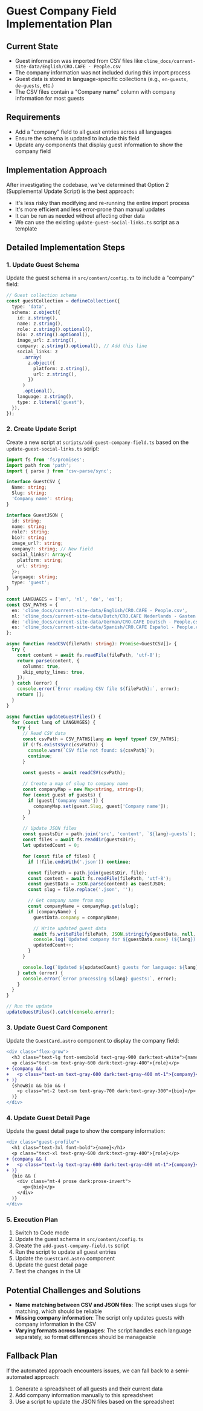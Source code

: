 # Guest Company Field Implementation Plan

## Current State
- Guest information was imported from CSV files like `cline_docs/current-site-data/English/CRO.CAFE - People.csv`
- The company information was not included during this import process
- Guest data is stored in language-specific collections (e.g., `en-guests`, `de-guests`, etc.)
- The CSV files contain a "Company name" column with company information for most guests

## Requirements
- Add a "company" field to all guest entries across all languages
- Ensure the schema is updated to include this field
- Update any components that display guest information to show the company field

## Implementation Approach

After investigating the codebase, we've determined that Option 2 (Supplemental Update Script) is the best approach:
- It's less risky than modifying and re-running the entire import process
- It's more efficient and less error-prone than manual updates
- It can be run as needed without affecting other data
- We can use the existing `update-guest-social-links.ts` script as a template

## Detailed Implementation Steps

### 1. Update Guest Schema
Update the guest schema in `src/content/config.ts` to include a "company" field:

```typescript
// Guest collection schema
const guestCollection = defineCollection({
  type: 'data',
  schema: z.object({
    id: z.string(),
    name: z.string(),
    role: z.string().optional(),
    bio: z.string().optional(),
    image_url: z.string(),
    company: z.string().optional(), // Add this line
    social_links: z
      .array(
        z.object({
          platform: z.string(),
          url: z.string(),
        })
      )
      .optional(),
    language: z.string(),
    type: z.literal('guest'),
  }),
});
```

### 2. Create Update Script
Create a new script at `scripts/add-guest-company-field.ts` based on the `update-guest-social-links.ts` script:

```typescript
import fs from 'fs/promises';
import path from 'path';
import { parse } from 'csv-parse/sync';

interface GuestCSV {
  Name: string;
  Slug: string;
  'Company name': string;
}

interface GuestJSON {
  id: string;
  name: string;
  role?: string;
  bio?: string;
  image_url?: string;
  company?: string; // New field
  social_links?: Array<{
    platform: string;
    url: string;
  }>;
  language: string;
  type: 'guest';
}

const LANGUAGES = ['en', 'nl', 'de', 'es'];
const CSV_PATHS = {
  en: 'cline_docs/current-site-data/English/CRO.CAFE - People.csv',
  nl: 'cline_docs/current-site-data/Dutch/CRO.CAFE Nederlands - Gasten.csv',
  de: 'cline_docs/current-site-data/German/CRO.CAFE Deutsch - People.csv',
  es: 'cline_docs/current-site-data/Spanish/CRO.CAFE Español - People.csv',
};

async function readCSV(filePath: string): Promise<GuestCSV[]> {
  try {
    const content = await fs.readFile(filePath, 'utf-8');
    return parse(content, {
      columns: true,
      skip_empty_lines: true,
    });
  } catch (error) {
    console.error(`Error reading CSV file ${filePath}:`, error);
    return [];
  }
}

async function updateGuestFiles() {
  for (const lang of LANGUAGES) {
    try {
      // Read CSV data
      const csvPath = CSV_PATHS[lang as keyof typeof CSV_PATHS];
      if (!fs.existsSync(csvPath)) {
        console.warn(`CSV file not found: ${csvPath}`);
        continue;
      }
      
      const guests = await readCSV(csvPath);

      // Create a map of slug to company name
      const companyMap = new Map<string, string>();
      for (const guest of guests) {
        if (guest['Company name']) {
          companyMap.set(guest.Slug, guest['Company name']);
        }
      }

      // Update JSON files
      const guestsDir = path.join('src', 'content', `${lang}-guests`);
      const files = await fs.readdir(guestsDir);
      let updatedCount = 0;

      for (const file of files) {
        if (!file.endsWith('.json')) continue;

        const filePath = path.join(guestsDir, file);
        const content = await fs.readFile(filePath, 'utf-8');
        const guestData = JSON.parse(content) as GuestJSON;
        const slug = file.replace('.json', '');

        // Get company name from map
        const companyName = companyMap.get(slug);
        if (companyName) {
          guestData.company = companyName;

          // Write updated guest data
          await fs.writeFile(filePath, JSON.stringify(guestData, null, 2) + '\n', 'utf-8');
          console.log(`Updated company for ${guestData.name} (${lang}): ${companyName}`);
          updatedCount++;
        }
      }

      console.log(`Updated ${updatedCount} guests for language: ${lang}`);
    } catch (error) {
      console.error(`Error processing ${lang} guests:`, error);
    }
  }
}

// Run the update
updateGuestFiles().catch(console.error);
```

### 3. Update Guest Card Component
Update the `GuestCard.astro` component to display the company field:

```diff
<div class="flex-grow">
  <h3 class="text-lg font-semibold text-gray-900 dark:text-white">{name}</h3>
  <p class="text-sm text-gray-600 dark:text-gray-400">{role}</p>
+ {company && (
+   <p class="text-sm text-gray-600 dark:text-gray-400 mt-1">{company}</p>
+ )}
  {showBio && bio && (
    <p class="mt-2 text-sm text-gray-700 dark:text-gray-300">{bio}</p>
  )}
</div>
```

### 4. Update Guest Detail Page
Update the guest detail page to show the company information:

```diff
<div class="guest-profile">
  <h1 class="text-3xl font-bold">{name}</h1>
  <p class="text-xl text-gray-600 dark:text-gray-400">{role}</p>
+ {company && (
+   <p class="text-lg text-gray-600 dark:text-gray-400 mt-1">{company}</p>
+ )}
  {bio && (
    <div class="mt-4 prose dark:prose-invert">
      <p>{bio}</p>
    </div>
  )}
</div>
```

### 5. Execution Plan
1. Switch to Code mode
2. Update the guest schema in `src/content/config.ts`
3. Create the `add-guest-company-field.ts` script
4. Run the script to update all guest entries
5. Update the `GuestCard.astro` component
6. Update the guest detail page
7. Test the changes in the UI

## Potential Challenges and Solutions
- **Name matching between CSV and JSON files**: The script uses slugs for matching, which should be reliable
- **Missing company information**: The script only updates guests with company information in the CSV
- **Varying formats across languages**: The script handles each language separately, so format differences should be manageable

## Fallback Plan
If the automated approach encounters issues, we can fall back to a semi-automated approach:
1. Generate a spreadsheet of all guests and their current data
2. Add company information manually to this spreadsheet
3. Use a script to update the JSON files based on the spreadsheet